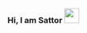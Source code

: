 ### Hi, I am Sattor <img src="https://media3.giphy.com/media/gM5qFksULw54NMWyry/giphy.gif?cid=ecf05e47yldahh1ugjmb46vq27g13ptwb7dmiqpjqfq20i0q&rid=giphy.gif&ct=s" width="30px">
